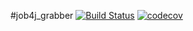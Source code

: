 #job4j_grabber
[![Build Status](https://travis-ci.com/Evseev-Oleg/job4j_grabber.svg?branch=master)](https://travis-ci.com/Evseev-Oleg/job4j_grabber)
[![codecov](https://codecov.io/gh/Evseev-Oleg/job4j_grabber/branch/master/graph/badge.svg?token=DJAWWS6R5Q)](https://codecov.io/gh/Evseev-Oleg/job4j_grabber)
